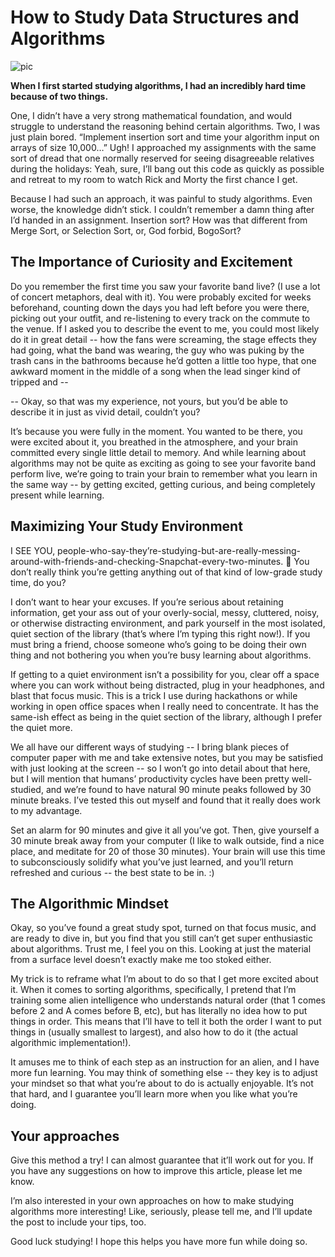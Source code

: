 # How to Study Data Structures and Algorithms

![pic](https://image.ibb.co/g4nNd6/How_to_study.jpg)

**When I first started studying algorithms, I had an incredibly hard time because of two things.** 

One, I didn’t have a very strong mathematical foundation, and would struggle to understand the reasoning behind certain algorithms. Two, I was just plain bored. “Implement insertion sort and time your algorithm input on arrays of size 10,000…” Ugh! I approached my assignments with the same sort of dread that one normally reserved for seeing disagreeable relatives during the holidays: Yeah, sure, I’ll bang out this code as quickly as possible and retreat to my room to watch Rick and Morty the first chance I get. 

Because I had such an approach, it was painful to study algorithms. Even worse, the knowledge didn’t stick. I couldn’t remember a damn thing after I’d handed in an assignment. Insertion sort? How was that different from Merge Sort, or Selection Sort, or, God forbid, BogoSort? 

## The Importance of Curiosity and Excitement

Do you remember the first time you saw your favorite band live? (I use a lot of concert metaphors, deal with it). You were probably excited for weeks beforehand, counting down the days you had left before you were there, picking out your outfit, and re-listening to every track on the commute to the venue. If I asked you to describe the event to me, you could most likely do it in great detail -- how the fans were screaming, the stage effects they had going, what the band was wearing, the guy who was puking by the trash cans in the bathrooms because he’d gotten a little too hype, that one awkward moment in the middle of a song when the lead singer kind of tripped and --

-- Okay, so that was my experience, not yours, but you’d be able to describe it in just as vivid detail, couldn’t you? 

It’s because you were fully in the moment. You wanted to be there, you were excited about it, you breathed in the atmosphere, and your brain committed every single little detail to memory. And while learning about algorithms may not be quite as exciting as going to see your favorite band perform live, we’re going to train your brain to remember what you learn in the same way -- by getting excited, getting curious, and being completely present while learning. 

## Maximizing Your Study Environment

I SEE YOU, people-who-say-they’re-studying-but-are-really-messing-around-with-friends-and-checking-Snapchat-every-two-minutes. 👀 You don’t really think you’re getting anything out of that kind of low-grade study time, do you? 

I don’t want to hear your excuses. If you’re serious about retaining information, get your ass out of your overly-social, messy, cluttered, noisy, or otherwise distracting environment, and park yourself in the most isolated, quiet section of the library (that’s where I’m typing this right now!). If you must bring a friend, choose someone who’s going to be doing their own thing and not bothering you when you’re busy learning about algorithms. 

If getting to a quiet environment isn’t a possibility for you, clear off a space where you can work without being distracted, plug in your headphones, and blast that focus music. This is a trick I use during hackathons or while working in open office spaces when I really need to concentrate. It has the same-ish effect as being in the quiet section of the library, although I prefer the quiet more. 

We all have our different ways of studying -- I bring blank pieces of computer paper with me and take extensive notes, but you may be satisfied with just looking at the screen -- so I won’t go into detail about that here, but I will mention that humans’ productivity cycles have been pretty well-studied, and we’re found to have natural 90 minute peaks followed by 30 minute breaks. I’ve tested this out myself and found that it really does work to my advantage. 

Set an alarm for 90 minutes and give it all you’ve got. Then, give yourself a 30 minute break away from your computer (I like to walk outside, find a nice place, and meditate for 20 of those 30 minutes). Your brain will use this time to subconsciously solidify what you’ve just learned, and you’ll return refreshed and curious -- the best state to be in. :)

## The Algorithmic Mindset

Okay, so you’ve found a great study spot, turned on that focus music, and are ready to dive in, but you find that you still can’t get super enthusiastic about algorithms. Trust me, I feel you on this. Looking at just the material from a surface level doesn’t exactly make me too stoked either.

My trick is to reframe what I’m about to do so that I get more excited about it. When it comes to sorting algorithms, specifically, I pretend that I’m training some alien intelligence who understands natural order (that 1 comes before 2 and A comes before B, etc), but has literally no idea how to put things in order. This means that I’ll have to tell it both the order I want to put things in (usually smallest to largest), and also how to do it (the actual algorithmic implementation!). 

It amuses me to think of each step as an instruction for an alien, and I have more fun learning. You may think of something else -- they key is to adjust your mindset so that what you’re about to do is actually enjoyable. It’s not that hard, and I guarantee you’ll learn more when you like what you’re doing. 

## Your approaches

Give this method a try! I can almost guarantee that it’ll work out for you. If you have any suggestions on how to improve this article, please let me know. 

I’m also interested in your own approaches on how to make studying algorithms more interesting! Like, seriously, please tell me, and I’ll update the post to include your tips, too. 

Good luck studying! I hope this helps you have more fun while doing so. 
